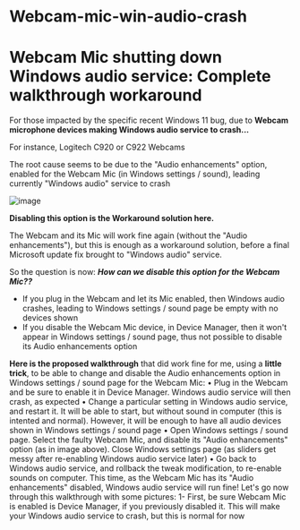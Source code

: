 # Webcam-mic-win-audio-crash
# Webcam Mic shutting down Windows audio service: Complete walkthrough workaround

For those impacted by the specific recent Windows 11 bug, due to **Webcam microphone devices making Windows audio service to crash...**

For instance, Logitech C920 or C922 Webcams

The root cause seems to be due to the "Audio enhancements" option, enabled for the Webcam Mic (in Windows settings / sound), leading currently "Windows audio" service to crash

![image](https://github.com/Pieloth/Webcam-mic-win-audio-crash/assets/73445512/596f4ba3-ace0-4559-94d1-65973eb8c0b6)

**Disabling this option is the Workaround solution here.**

The Webcam and its Mic will work fine again (without the "Audio enhancements"), but this is enough as a workaround solution, before a final Microsoft update fix brought to "Windows audio" service.

So the question is now: ***How can we disable this option for the Webcam Mic??***

* If you plug in the Webcam and let its Mic enabled, then Windows audio crashes, leading to Windows settings / sound page be empty with no devices shown
* If you disable the Webcam Mic device, in Device Manager, then it won't appear in Windows settings / sound page, thus not possible to disable its Audio enhancements option

**Here is the proposed walkthrough** that did work fine for me, using a **little trick**, to be able to change and disable the Audio enhancements option in Windows settings / sound page for the Webcam Mic:
•	Plug in the Webcam and be sure to enable it in Device Manager. Windows audio service will then crash, as expected
•	Change a particular setting in Windows audio service, and restart it. It will be able to start, but without sound in computer (this is intented and normal). However, it will be enough to have all audio devices shown in Windows settings / sound page
•	Open Windows settings / sound page. Select the faulty Webcam Mic, and disable its "Audio enhancements" option (as in image above). Close Windows settings page (as sliders get messy after re-enabling Windows audio service later)
•	Go back to Windows audio service, and rollback the tweak modification, to re-enable sounds on computer. This time, as the Webcam Mic has its "Audio enhancements" disabled, Windows audio service will run fine!
Let's go now through this walkthrough with some pictures:
1- First, be sure Webcam Mic is enabled is Device Manager, if you previously disabled it. This will make your Windows audio service to crash, but this is normal for now



